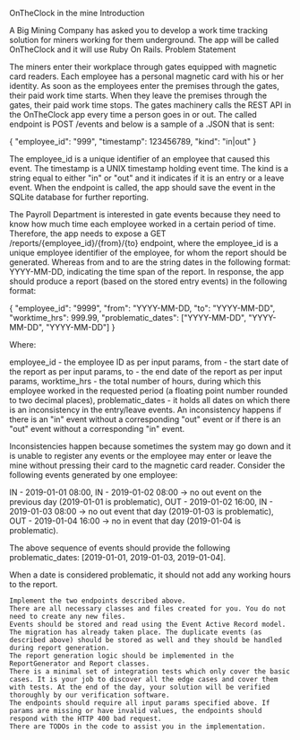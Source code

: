 OnTheClock in the mine
Introduction

A Big Mining Company has asked you to develop a work time tracking solution for miners working for them underground. The app will be called OnTheClock and it will use Ruby On Rails.
Problem Statement

The miners enter their workplace through gates equipped with magnetic card readers. Each employee has a personal magnetic card with his or her identity. As soon as the employees enter the premises through the gates, their paid work time starts. When they leave the premises through the gates, their paid work time stops. The gates machinery calls the REST API in the OnTheClock app every time a person goes in or out. The called endpoint is POST /events and below is a sample of a .JSON that is sent:

{
	"employee_id": "999",
	"timestamp": 123456789,
	"kind": "in|out"
}

The employee_id is a unique identifier of an employee that caused this event. The timestamp is a UNIX timestamp holding event time. The kind is a string equal to either "in" or "out" and it indicates if it is an entry or a leave event. When the endpoint is called, the app should save the event in the SQLite database for further reporting.

The Payroll Department is interested in gate events because they need to know how much time each employee worked in a certain period of time. Therefore, the app needs to expose a GET /reports/{employee_id}/{from}/{to} endpoint, where the employee_id is a unique employee identifier of the employee, for whom the report should be generated. Whereas from and to are the string dates in the following format: YYYY-MM-DD, indicating the time span of the report. In response, the app should produce a report (based on the stored entry events) in the following format:

{
	"employee_id": "9999", 
	"from": "YYYY-MM-DD,
	"to": "YYYY-MM-DD", 
	"worktime_hrs": 999.99,
	"problematic_dates": ["YYYY-MM-DD", "YYYY-MM-DD", "YYYY-MM-DD"]
}

Where:

employee_id - the employee ID as per input params, from - the start date of the report as per input params, to - the end date of the report as per input params, worktime_hrs - the total number of hours, during which this employee worked in the requested period (a floating point number rounded to two decimal places), problematic_dates - it holds all dates on which there is an inconsistency in the entry/leave events. An inconsistency happens if there is an "in" event without a corresponding "out" event or if there is an "out" event without a corresponding "in" event.

Inconsistencies happen because sometimes the system may go down and it is unable to register any events or the employee may enter or leave the mine without pressing their card to the magnetic card reader. Consider the following events generated by one employee:

IN - 2019-01-01 08:00,
IN - 2019-01-02 08:00 -> no out event on the previous day (2019-01-01 is problematic),
OUT - 2019-01-02 16:00,
IN - 2019-01-03 08:00 -> no out event that day (2019-01-03 is problematic),
OUT - 2019-01-04 16:00 -> no in event that day (2019-01-04 is problematic).

The above sequence of events should provide the following problematic_dates: [2019-01-01, 2019-01-03, 2019-01-04].

When a date is considered problematic, it should not add any working hours to the report.

    Implement the two endpoints described above.
    There are all necessary classes and files created for you. You do not need to create any new files.
    Events should be stored and read using the Event Active Record model. The migration has already taken place. The duplicate events (as described above) should be stored as well and they should be handled during report generation.
    The report generation logic should be implemented in the ReportGenerator and Report classes.
    There is a minimal set of integration tests which only cover the basic cases. It is your job to discover all the edge cases and cover them with tests. At the end of the day, your solution will be verified thoroughly by our verification software.
    The endpoints should require all input params specified above. If params are missing or have invalid values, the endpoints should respond with the HTTP 400 bad request.
    There are TODOs in the code to assist you in the implementation.
